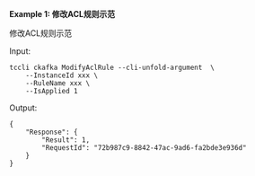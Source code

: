 **Example 1: 修改ACL规则示范**

修改ACL规则示范

Input: 

```
tccli ckafka ModifyAclRule --cli-unfold-argument  \
    --InstanceId xxx \
    --RuleName xxx \
    --IsApplied 1
```

Output: 
```
{
    "Response": {
        "Result": 1,
        "RequestId": "72b987c9-8842-47ac-9ad6-fa2bde3e936d"
    }
}
```

